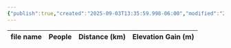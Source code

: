 ```yaml
---
{"publish":true,"created":"2025-09-03T13:35:59.998-06:00","modified":"2025-09-03T14:51:37.675-06:00","published":"2025-09-03T14:51:37.675-06:00","tags":["route"],"cssclasses":"","elevation":null,"region":"Banff","location":null,"DWYT":"Outstanding","Kane":null,"completed":false}
---
```



| file name | People | Distance (km) | Elevation Gain (m) |
| --------- | ------ | ------------- | ------------------ |